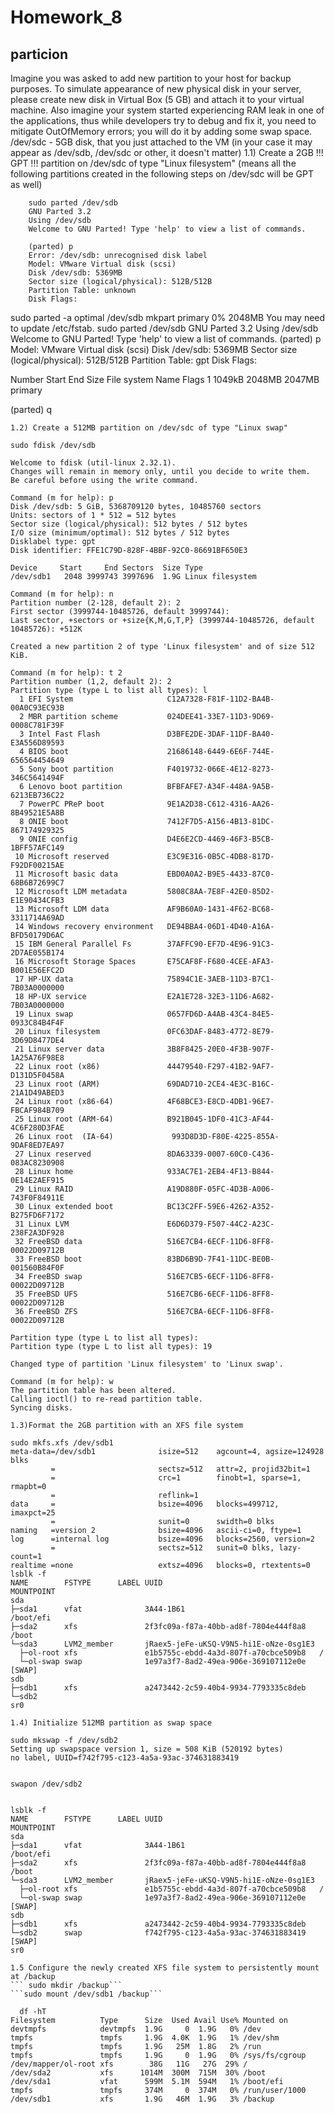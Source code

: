 # Homework_8
## particion
Imagine you was asked to add new partition to your host for backup purposes. To simulate appearance of new physical disk in your server, please create new disk in Virtual Box (5 GB) and attach it to your virtual machine.
Also imagine your system started experiencing RAM leak in one of the applications, thus while developers try to debug and fix it, you need to mitigate OutOfMemory errors; you will do it by adding some swap space.
/dev/sdc - 5GB disk, that you just attached to the VM (in your case it may appear as /dev/sdb, /dev/sdc or other, it doesn't matter)
1.1) Create a 2GB   !!! GPT !!!   partition on /dev/sdc of type "Linux filesystem" (means all the following partitions created in the following steps on /dev/sdc will be GPT as well)
```
    sudo parted /dev/sdb
    GNU Parted 3.2
    Using /dev/sdb
    Welcome to GNU Parted! Type 'help' to view a list of commands.
```
```
    (parted) p                                                                
    Error: /dev/sdb: unrecognised disk label
    Model: VMware Virtual disk (scsi)                                         
    Disk /dev/sdb: 5369MB
    Sector size (logical/physical): 512B/512B
    Partition Table: unknown
    Disk Flags: 
```
  sudo parted -a optimal /dev/sdb mkpart primary 0% 2048MB
  You may need to update /etc/fstab.
  sudo parted /dev/sdb 
  GNU Parted 3.2
  Using /dev/sdb
  Welcome to GNU Parted! Type 'help' to view a list of commands.
  (parted) p                                                                
  Model: VMware Virtual disk (scsi)
  Disk /dev/sdb: 5369MB
  Sector size (logical/physical): 512B/512B
  Partition Table: gpt
  Disk Flags: 

  Number  Start   End     Size    File system  Name     Flags
   1      1049kB  2048MB  2047MB               primary

  (parted) q     
```
1.2) Create a 512MB partition on /dev/sdc of type "Linux swap"
```
    sudo fdisk /dev/sdb
  
    Welcome to fdisk (util-linux 2.32.1).
    Changes will remain in memory only, until you decide to write them.
    Be careful before using the write command.

    Command (m for help): p 
    Disk /dev/sdb: 5 GiB, 5368709120 bytes, 10485760 sectors
    Units: sectors of 1 * 512 = 512 bytes
    Sector size (logical/physical): 512 bytes / 512 bytes
    I/O size (minimum/optimal): 512 bytes / 512 bytes
    Disklabel type: gpt
    Disk identifier: FFE1C79D-828F-4BBF-92C0-86691BF650E3

    Device     Start     End Sectors  Size Type
    /dev/sdb1   2048 3999743 3997696  1.9G Linux filesystem

    Command (m for help): n
    Partition number (2-128, default 2): 2
    First sector (3999744-10485726, default 3999744): 
    Last sector, +sectors or +size{K,M,G,T,P} (3999744-10485726, default 10485726): +512K

    Created a new partition 2 of type 'Linux filesystem' and of size 512 KiB.

    Command (m for help): t 2
    Partition number (1,2, default 2): 2
    Partition type (type L to list all types): l
      1 EFI System                     C12A7328-F81F-11D2-BA4B-00A0C93EC93B
      2 MBR partition scheme           024DEE41-33E7-11D3-9D69-0008C781F39F
      3 Intel Fast Flash               D3BFE2DE-3DAF-11DF-BA40-E3A556D89593
      4 BIOS boot                      21686148-6449-6E6F-744E-656564454649
      5 Sony boot partition            F4019732-066E-4E12-8273-346C5641494F
      6 Lenovo boot partition          BFBFAFE7-A34F-448A-9A5B-6213EB736C22
      7 PowerPC PReP boot              9E1A2D38-C612-4316-AA26-8B49521E5A8B
      8 ONIE boot                      7412F7D5-A156-4B13-81DC-867174929325
      9 ONIE config                    D4E6E2CD-4469-46F3-B5CB-1BFF57AFC149
     10 Microsoft reserved             E3C9E316-0B5C-4DB8-817D-F92DF00215AE
     11 Microsoft basic data           EBD0A0A2-B9E5-4433-87C0-68B6B72699C7
     12 Microsoft LDM metadata         5808C8AA-7E8F-42E0-85D2-E1E90434CFB3
     13 Microsoft LDM data             AF9B60A0-1431-4F62-BC68-3311714A69AD
     14 Windows recovery environment   DE94BBA4-06D1-4D40-A16A-BFD50179D6AC
     15 IBM General Parallel Fs        37AFFC90-EF7D-4E96-91C3-2D7AE055B174
     16 Microsoft Storage Spaces       E75CAF8F-F680-4CEE-AFA3-B001E56EFC2D
     17 HP-UX data                     75894C1E-3AEB-11D3-B7C1-7B03A0000000
     18 HP-UX service                  E2A1E728-32E3-11D6-A682-7B03A0000000
     19 Linux swap                     0657FD6D-A4AB-43C4-84E5-0933C84B4F4F
     20 Linux filesystem               0FC63DAF-8483-4772-8E79-3D69D8477DE4
     21 Linux server data              3B8F8425-20E0-4F3B-907F-1A25A76F98E8
     22 Linux root (x86)               44479540-F297-41B2-9AF7-D131D5F0458A
     23 Linux root (ARM)               69DAD710-2CE4-4E3C-B16C-21A1D49ABED3
     24 Linux root (x86-64)            4F68BCE3-E8CD-4DB1-96E7-FBCAF984B709
     25 Linux root (ARM-64)            B921B045-1DF0-41C3-AF44-4C6F280D3FAE
     26 Linux root  (IA-64)             993D8D3D-F80E-4225-855A-9DAF8ED7EA97
     27 Linux reserved                 8DA63339-0007-60C0-C436-083AC8230908
     28 Linux home                     933AC7E1-2EB4-4F13-B844-0E14E2AEF915
     29 Linux RAID                     A19D880F-05FC-4D3B-A006-743F0F84911E
     30 Linux extended boot            BC13C2FF-59E6-4262-A352-B275FD6F7172
     31 Linux LVM                      E6D6D379-F507-44C2-A23C-238F2A3DF928
     32 FreeBSD data                   516E7CB4-6ECF-11D6-8FF8-00022D09712B
     33 FreeBSD boot                   83BD6B9D-7F41-11DC-BE0B-001560B84F0F
     34 FreeBSD swap                   516E7CB5-6ECF-11D6-8FF8-00022D09712B
     35 FreeBSD UFS                    516E7CB6-6ECF-11D6-8FF8-00022D09712B
     36 FreeBSD ZFS                    516E7CBA-6ECF-11D6-8FF8-00022D09712B

    Partition type (type L to list all types): 
    Partition type (type L to list all types): 19

    Changed type of partition 'Linux filesystem' to 'Linux swap'.

    Command (m for help): w 
    The partition table has been altered.
    Calling ioctl() to re-read partition table.
    Syncing disks.
```
1.3)Format the 2GB partition with an XFS file system
``` 
    sudo mkfs.xfs /dev/sdb1
    meta-data=/dev/sdb1              isize=512    agcount=4, agsize=124928 blks
             =                       sectsz=512   attr=2, projid32bit=1
             =                       crc=1        finobt=1, sparse=1, rmapbt=0
             =                       reflink=1
    data     =                       bsize=4096   blocks=499712, imaxpct=25
             =                       sunit=0      swidth=0 blks
    naming   =version 2              bsize=4096   ascii-ci=0, ftype=1
    log      =internal log           bsize=4096   blocks=2560, version=2
             =                       sectsz=512   sunit=0 blks, lazy-count=1
    realtime =none                   extsz=4096   blocks=0, rtextents=0
    lsblk -f
    NAME        FSTYPE      LABEL UUID                                   MOUNTPOINT
    sda                                                                  
    ├─sda1      vfat              3A44-1B61                              /boot/efi
    ├─sda2      xfs               2f3fc09a-f87a-40bb-ad8f-7804e444f8a8   /boot
    └─sda3      LVM2_member       jRaex5-jeFe-uKSQ-V9N5-hi1E-oNze-0sg1E3 
      ├─ol-root xfs               e1b5755c-ebdd-4a3d-807f-a70cbce509b8   /
      └─ol-swap swap              1e97a3f7-8ad2-49ea-906e-369107112e0e   [SWAP]
    sdb                                                                  
    ├─sdb1      xfs               a2473442-2c59-40b4-9934-7793335c8deb   
    └─sdb2                                                               
    sr0                                                                  
```
1.4) Initialize 512MB partition as swap space
```
    sudo mkswap -f /dev/sdb2
    Setting up swapspace version 1, size = 508 KiB (520192 bytes)
    no label, UUID=f742f795-c123-4a5a-93ac-374631883419
```
```
    swapon /dev/sdb2
```
```
    lsblk -f
    NAME        FSTYPE      LABEL UUID                                   MOUNTPOINT
    sda                                                                  
    ├─sda1      vfat              3A44-1B61                              /boot/efi
    ├─sda2      xfs               2f3fc09a-f87a-40bb-ad8f-7804e444f8a8   /boot
    └─sda3      LVM2_member       jRaex5-jeFe-uKSQ-V9N5-hi1E-oNze-0sg1E3 
      ├─ol-root xfs               e1b5755c-ebdd-4a3d-807f-a70cbce509b8   /
      └─ol-swap swap              1e97a3f7-8ad2-49ea-906e-369107112e0e   [SWAP]
    sdb                                                                  
    ├─sdb1      xfs               a2473442-2c59-40b4-9934-7793335c8deb   
    └─sdb2      swap              f742f795-c123-4a5a-93ac-374631883419   [SWAP]
    sr0                                                                  
```
1.5 Configure the newly created XFS file system to persistently mount at /backup
``` sudo mkdir /backup```
```sudo mount /dev/sdb1 /backup```
```
      df -hT
    Filesystem          Type      Size  Used Avail Use% Mounted on
    devtmpfs            devtmpfs  1.9G     0  1.9G   0% /dev
    tmpfs               tmpfs     1.9G  4.0K  1.9G   1% /dev/shm
    tmpfs               tmpfs     1.9G   25M  1.8G   2% /run
    tmpfs               tmpfs     1.9G     0  1.9G   0% /sys/fs/cgroup
    /dev/mapper/ol-root xfs        38G   11G   27G  29% /
    /dev/sda2           xfs      1014M  300M  715M  30% /boot
    /dev/sda1           vfat      599M  5.1M  594M   1% /boot/efi
    tmpfs               tmpfs     374M     0  374M   0% /run/user/1000
    /dev/sdb1           xfs       1.9G   46M  1.9G   3% /backup
```
